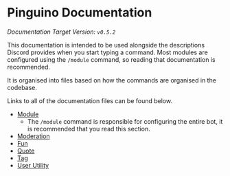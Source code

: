 # Pinguino Documentation

_Documentation Target Version: `v0.5.2`_

This documentation is intended to be used alongside the descriptions Discord provides when you start typing a command.
Most modules are configured using the `/module` command, so reading that documentation is recommended.

It is organised into files based on how the commands are organised in the codebase.

Links to all of the documentation files can be found below.

- [Module](module.md)
    - The `/module` command is responsible for configuring the entire bot, it is recommended that you read this section.
- [Moderation](moderation.md)
- [Fun](fun.md)
- [Quote](quote.md)
- [Tag](tag.md)
- [User Utility](user-utility.md)